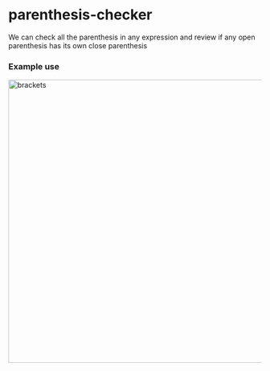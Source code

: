 # parenthesis-checker
We can check all the parenthesis in any expression and review if any open parenthesis has its own close parenthesis


### Example use

<img width="563" alt="brackets" src="https://user-images.githubusercontent.com/42686771/120931432-1d6e1300-c6b7-11eb-9620-4bd2cf849015.png">

